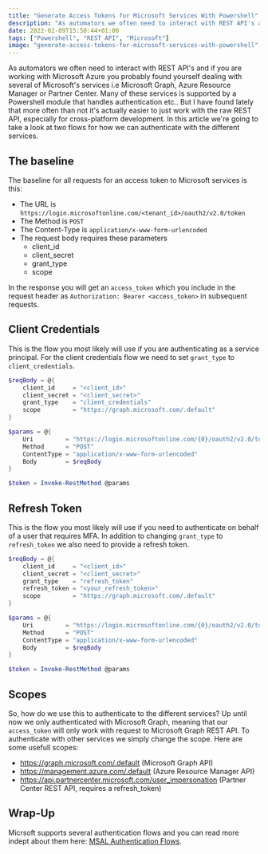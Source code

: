 ```yaml
---
title: "Generate Access Tokens for Microsoft Services With Powershell"
description: "As automators we often need to interact with REST API's and if you are working with Microsoft Azure you probably found yourself dealing with several of Microsoft's services i.e Microsoft Graph, Azure Resource Manager or Partner Center. In this article we're going to take a look at two flows for how we can authenticate with the different services."
date: 2022-02-09T15:50:44+01:00
tags: ["Powershell", "REST API", "Microsoft"]
image: "generate-access-tokens-for-microsoft-services-with-powershell"
---
```


As automators we often need to interact with REST API's and if you are working with Microsoft Azure you probably found yourself dealing with several of Microsoft's services i.e Microsoft Graph, Azure Resource Manager or Partner Center. Many of these services is supported by a Powershell module that handles authentication etc.. But I have found lately that more often than not it's actually easier to just work with the raw REST API, especially for cross-platform development. In this article we're going to take a look at two flows for how we can authenticate with the different services.

## The baseline

The baseline for all requests for an access token to Microsoft services is this:

* The URL is `https://login.microsoftonline.com/<tenant_id>/oauth2/v2.0/token`
* The Method is `POST`
* The Content-Type is `application/x-www-form-urlencoded`
* The request body requires these parameters
  * client_id
  * client_secret
  * grant_type
  * scope

In the response you will get an `access_token` which you include in the request header as `Authorization: Bearer <access_token>` in subsequent requests.

## Client Credentials

This is the flow you most likely will use if you are authenticating as a service principal. For the client credentials flow we need to set `grant_type` to `client_credentials`.

```powershell
$reqBody = @{
    client_id     = "<client_id>"
    client_secret = "<client_secret>"
    grant_type    = "client_credentials"
    scope         = "https://graph.microsoft.com/.default"
}

$params = @{
    Uri         = "https://login.microsoftonline.com/{0}/oauth2/v2.0/token" -f ("<tenant_id>")
    Method      = "POST"
    ContentType = "application/x-www-form-urlencoded"
    Body        = $reqBody
}

$token = Invoke-RestMethod @params
```

## Refresh Token

This is the flow you most likely will use if you need to authenticate on behalf of a user that requires MFA. In addition to changing `grant_type` to `refresh_token` we also need to provide a refresh token.

```powershell
$reqBody = @{
    client_id     = "<client_id>"
    client_secret = "<client_secret>"
    grant_type    = "refresh_token"
    refresh_token = "<your_refresh_token>"
    scope         = "https://graph.microsoft.com/.default"
}

$params = @{
    Uri         = "https://login.microsoftonline.com/{0}/oauth2/v2.0/token" -f ("<tenant_id>")
    Method      = "POST"
    ContentType = "application/x-www-form-urlencoded"
    Body        = $reqBody
}

$token = Invoke-RestMethod @params
```

## Scopes

So, how do we use this to authenticate to the different services? Up until now we only authenticated with Microsoft Graph, meaning that our `access_token` will only work with request to Microsoft Graph REST API. To authenticate with other services we simply change the scope. Here are some usefull scopes:

* https://graph.microsoft.com/.default (Microsoft Graph API)
* https://management.azure.com/.default (Azure Resource Manager API)
* https://api.partnercenter.microsoft.com/user_impersonation (Partner Center REST API, requires a refresh_token)

## Wrap-Up

Micrsoft supports several authentication flows and you can read more indept about them here: [MSAL Authentication Flows](https://docs.microsoft.com/en-us/azure/active-directory/develop/msal-authentication-flows).
